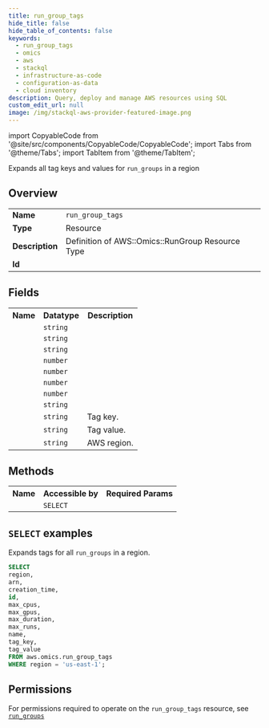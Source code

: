 ```yaml
---
title: run_group_tags
hide_title: false
hide_table_of_contents: false
keywords:
  - run_group_tags
  - omics
  - aws
  - stackql
  - infrastructure-as-code
  - configuration-as-data
  - cloud inventory
description: Query, deploy and manage AWS resources using SQL
custom_edit_url: null
image: /img/stackql-aws-provider-featured-image.png
---
```


import CopyableCode from '@site/src/components/CopyableCode/CopyableCode';
import Tabs from '@theme/Tabs';
import TabItem from '@theme/TabItem';

Expands all tag keys and values for <code>run_groups</code> in a region

## Overview
<table>
<tbody>
<tr><td><b>Name</b></td><td><code>run_group_tags</code></td></tr>
<tr><td><b>Type</b></td><td>Resource</td></tr>
<tr><td><b>Description</b></td><td>Definition of AWS::Omics::RunGroup Resource Type</td></tr>
<tr><td><b>Id</b></td><td><CopyableCode code="aws.omics.run_group_tags" /></td></tr>
</tbody>
</table>

## Fields
<table>
<tbody>
<tr><th>Name</th><th>Datatype</th><th>Description</th></tr><tr><td><CopyableCode code="arn" /></td><td><code>string</code></td><td></td></tr>
<tr><td><CopyableCode code="creation_time" /></td><td><code>string</code></td><td></td></tr>
<tr><td><CopyableCode code="id" /></td><td><code>string</code></td><td></td></tr>
<tr><td><CopyableCode code="max_cpus" /></td><td><code>number</code></td><td></td></tr>
<tr><td><CopyableCode code="max_gpus" /></td><td><code>number</code></td><td></td></tr>
<tr><td><CopyableCode code="max_duration" /></td><td><code>number</code></td><td></td></tr>
<tr><td><CopyableCode code="max_runs" /></td><td><code>number</code></td><td></td></tr>
<tr><td><CopyableCode code="name" /></td><td><code>string</code></td><td></td></tr>
<tr><td><CopyableCode code="tag_key" /></td><td><code>string</code></td><td>Tag key.</td></tr>
<tr><td><CopyableCode code="tag_value" /></td><td><code>string</code></td><td>Tag value.</td></tr>
<tr><td><CopyableCode code="region" /></td><td><code>string</code></td><td>AWS region.</td></tr>
</tbody>
</table>

## Methods

<table>
<tbody>
  <tr>
    <th>Name</th>
    <th>Accessible by</th>
    <th>Required Params</th>
  </tr>
  <tr>
    <td><CopyableCode code="list_resources" /></td>
    <td><code>SELECT</code></td>
    <td><CopyableCode code="region" /></td>
  </tr>
</tbody>
</table>

## `SELECT` examples
Expands tags for all <code>run_groups</code> in a region.
```sql
SELECT
region,
arn,
creation_time,
id,
max_cpus,
max_gpus,
max_duration,
max_runs,
name,
tag_key,
tag_value
FROM aws.omics.run_group_tags
WHERE region = 'us-east-1';
```


## Permissions

For permissions required to operate on the <code>run_group_tags</code> resource, see <a href="/services/omics/run_groups/#permissions"><code>run_groups</code></a>

